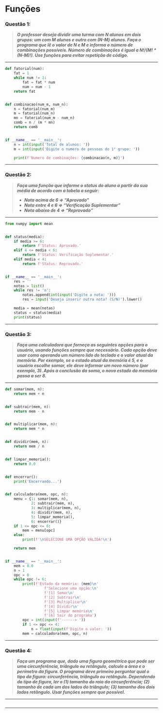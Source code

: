 # Funções

### **Questão 1:**
> **_O professor deseja dividir uma turma com N alunos em dois grupos: um com M
alunos e outro com (N-M) alunos. Faça o programa que lê o valor de N e M e informa
o número de combinações possíveis. Número de combinações é igual a N!/(M! * (N-M)!).
Use funções para evitar repetição de código._**

---
```python
def fatorial(num):
    fat = 1
    while num != 1:
        fat = fat * num
        num = num - 1
    return fat


def combinacao(num_m, num_n):
    n = fatorial(num_m)
    m = fatorial(num_n)
    mn = fatorial(num_m - num_n)
    comb = n / (m * mn)
    return comb


if __name__ == '__main__':
    n = int(input('Total de alunos: '))
    m = int(input('Digite o numero de pessoas do 1° grupo: '))

    print(f'Numero de combinações: {combinacao(n, m)}')
```
---

### **Questão 2:**
> **_Faça uma função que informe o status do aluno a partir da sua média de acordo com a
tabela a seguir:_**
> - **_Nota acima de 6 ⇒ “Aprovado”_**
> - **_Nota entre 4 e 6 ⇒ “Verificação Suplementar”_**
> - **_Nota abaixo de 4 ⇒ “Reprovado”_**

---
```python
from numpy import mean


def status(media):
    if media >= 6:
        return f'Status: Aprovado.'
    elif 4 <= media < 6:
        return f'Status: Verificação Suplementar.'
    elif media < 4:
        return f'Status: Reprovado.'


if __name__ == '__main__':
    res = ''
    notas = list()
    while res != 'n':
        notas.append(int(input('Digite a nota: ')))
        res = input('Deseja inserir outra nota? (S/N)').lower()

    media = mean(notas)
    status = status(media)
    print(status)
```
---

### **Questão 3:**
> **_Faça uma calculadora que forneça as seguintes opções para o usuário, usando funções
sempre que necessário. Cada opção deve usar como operando um número lido do
teclado e o valor atual da memória. Por exemplo, se o estado atual da memória é 5, e
o usuário escolhe somar, ele deve informar um novo número (por exemplo, 3). Após a
conclusão da soma, o novo estado da memória passa a ser 8._**

---
```python
def somar(mem, n):
    return mem + n


def subtrair(mem, n):
    return mem - n


def multiplicar(mem, n):
    return mem * n


def dividir(mem, n):
    return mem / n


def limpar_memoria():
    return 0.0


def encerrar():
    print('Encerrando...')


def calculadora(mem, opc, n):
    menu = {1: somar(mem, n),
            2: subtrair(mem, n),
            3: multiplicar(mem, n),
            4: dividir(mem, n),
            5: limpar_memoria(),
            6: encerrar()}
    if 1 <= opc <= 6:
        mem = menu[opc]
    else:
        print(f'\nSELECIONE UMA OPÇÃO VÁLIDA!\n')

    return mem


if __name__ == '__main__':
    mem = 0.0
    n = 1
    opc = 0
    while opc != 6:
        print(f'Estado da memória: {mem}\n'
                  f'Selecione uma opção:\n'
                  f'[1] Somar\n'
                  f'[2] Subtrair\n'
                  f'[3] Multiplicar\n'
                  f'[4] Dividir\n'
                  f'[5] Limpar memória\n'
                  f'[6] Sair do programa')
        opc = int(input(f'------> '))
        if 1 <= opc <= 4:
            n = float(input(f'Digite o valor: '))
        mem = calculadora(mem, opc, n)
```
---

### **Questão 4:**
> **_Faça um programa que, dado uma figura geométrica que pode ser uma circunferência,
triângulo ou retângulo, calcule a área e o perímetro da figura. O programa deve primeiro 
perguntar qual o tipo da figura: circunferência, triângulo ou retângulo. Dependendo do 
tipo de figura, ler o (1) tamanho do raio da circunferência; (2) tamanho de cada um dos 
lados do triângulo; (3) tamanho dos dois lados retângulo. Usar funções sempre que possível._**

---
```python

```
---
